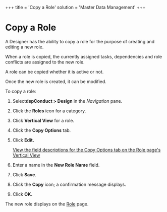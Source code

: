 +++
title = 'Copy a Role'
solution = 'Master Data Management'
+++

# Copy a Role

A Designer has the ability to copy a role for the purpose of creating
and editing a new role.

When a role is copied, the currently assigned tasks, dependencies and
role conflicts are assigned to the new role.

A role can be copied whether it is active or not.

Once the new role is created, it can be modified.

To copy a role:

1.  Select<span style="font-weight: bold;">dspConduct </span>**\>
    Design** in the *Navigation* pane.

2.  Click the **Roles** icon for a category.

3.  Click **Vertical View** for a role.

4.  Click the **Copy Options** tab.

5.  Click **Edit.**
    
    [View the field descriptions for the Copy Options tab on the Role
    page's Vertical
    View](../Page_Desc/Role_H_dspConduct#Copy_Options)

6.  Enter a name in the **New Role Name** field.

7.  Click **Save**.

8.  Click the **Copy** icon; a confirmation message displays.

9.  Click **OK.**

The new role displays on the [Role](../Page_Desc/Role_H_dspConduct)
page.
